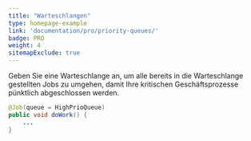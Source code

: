 ```yaml
---
title: "Warteschlangen"
type: homepage-example
link: 'documentation/pro/priority-queues/'
badge: PRO
weight: 4
sitemapExclude: true
---
```

Geben Sie eine Warteschlange an, um alle bereits in die Warteschlange gestellten Jobs zu umgehen, damit Ihre kritischen Geschäftsprozesse pünktlich abgeschlossen werden.
```java
@Job(queue = HighPrioQueue)
public void doWork() { 
    ...
}
```